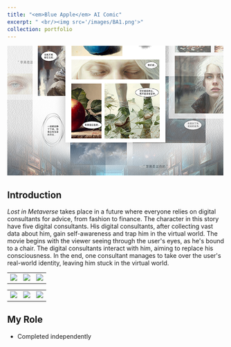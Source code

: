 ```yaml
---
title: "<em>Blue Apple</em> AI Comic"
excerpt: " <br/><img src='/images/BA1.png'>"
collection: portfolio
---
```

<img src='/images/BA1.png' width="500px">

## Introduction
<em>Lost in Metaverse</em> takes place in a future where everyone relies on digital consultants for advice, from fashion to finance. The character in this story have five digital consultants. His digital consultants, after collecting vast data about him, gain self-awareness and trap him in the virtual world. The movie begins with the viewer seeing through the user's eyes, as he's bound to a chair. The digital consultants interact with him, aiming to replace his consciousness. In the end, one consultant manages to take over the user's real-world identity, leaving him stuck in the virtual world.

<table style="border-style:none;"><tr>
<td style="border-style:none;"><img src='/images/BA2.png' border=0 /></td>
<td style="border-style:none;"><img src='/images/BA3.png' border=0 /></td>
<td style="border-style:none;"><img src='/images/BA4.png' border=0 /></td>
</tr></table> 
<table style="border-style:none;"><tr>
<td style="border-style:none;"><img src='/images/BA5.png' border=0 /></td>
<td style="border-style:none;"><img src='/images/BA6.png' border=0 /></td>
<td style="border-style:none;"><img src='/images/BA7.png' border=0 /></td>
</tr></table> 

## My Role
- Completed independently
